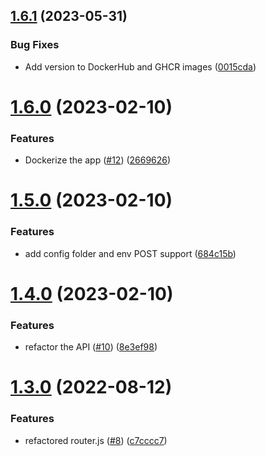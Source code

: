 ## [1.6.1](https://github.com/Pradumnasaraf/SocialSlash/compare/v1.6.0...v1.6.1) (2023-05-31)


### Bug Fixes

* Add version to DockerHub and GHCR images ([0015cda](https://github.com/Pradumnasaraf/SocialSlash/commit/0015cda0ed7183c7577da536a16e1ca88504c5f8))



# [1.6.0](https://github.com/Pradumnasaraf/SocialSlash/compare/v1.5.0...v1.6.0) (2023-02-10)


### Features

* Dockerize the app ([#12](https://github.com/Pradumnasaraf/SocialSlash/issues/12)) ([2669626](https://github.com/Pradumnasaraf/SocialSlash/commit/266962670bfc4221169ac4e5ca6a16cd4e7b3e2f))



# [1.5.0](https://github.com/Pradumnasaraf/SocialSlash/compare/v1.4.0...v1.5.0) (2023-02-10)


### Features

* add config folder and env POST support ([684c15b](https://github.com/Pradumnasaraf/SocialSlash/commit/684c15be8e810820a1f210590122c3d1e6ae755d))



# [1.4.0](https://github.com/Pradumnasaraf/SocialSlash/compare/v1.3.0...v1.4.0) (2023-02-10)


### Features

* refactor the API ([#10](https://github.com/Pradumnasaraf/SocialSlash/issues/10)) ([8e3ef98](https://github.com/Pradumnasaraf/SocialSlash/commit/8e3ef985f084cbf3ee4f96ce26eb99f6a7ba765a))



# [1.3.0](https://github.com/Pradumnasaraf/SocialSlash/compare/v1.2.1...v1.3.0) (2022-08-12)


### Features

* refactored router.js ([#8](https://github.com/Pradumnasaraf/SocialSlash/issues/8)) ([c7cccc7](https://github.com/Pradumnasaraf/SocialSlash/commit/c7cccc7834a12133b5c5730be91c62123275bb9f))



